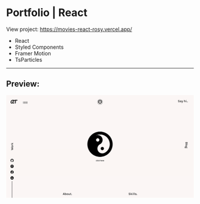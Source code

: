 # Portfolio | React  

View project: https://movies-react-rosy.vercel.app/  

- React  
- Styled Components  
- Framer Motion  
- TsParticles

---
## Preview:  

![Preview image](preview.png)